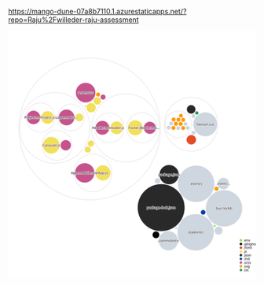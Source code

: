 https://mango-dune-07a8b7110.1.azurestaticapps.net/?repo=Raju%2Fwilleder-raju-assessment

![Visualization of the codebase](./diagram.svg)
